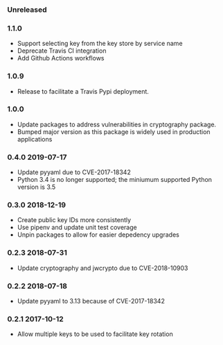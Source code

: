 ### Unreleased

### 1.1.0
- Support selecting key from the key store by service name
- Deprecate Travis CI integration
- Add Github Actions workflows

### 1.0.9
- Release to facilitate a Travis Pypi deployment.

### 1.0.0
- Update packages to address vulnerabilities in cryptography package.
- Bumped major version as this package is widely used in production applications

### 0.4.0 2019-07-17
- Update pyyaml due to CVE-2017-18342
- Python 3.4 is no longer supported; the miniumum supported Python version is 3.5

### 0.3.0 2018-12-19
- Create public key IDs more consistently
- Use pipenv and update unit test coverage
- Unpin packages to allow for easier depedency upgrades

### 0.2.3 2018-07-31
- Update cryptography and jwcrypto due to CVE-2018-10903

### 0.2.2 2018-07-18
 - Update pyyaml to 3.13 because of CVE-2017-18342

### 0.2.1 2017-10-12
  - Allow multiple keys to be used to facilitate key rotation
